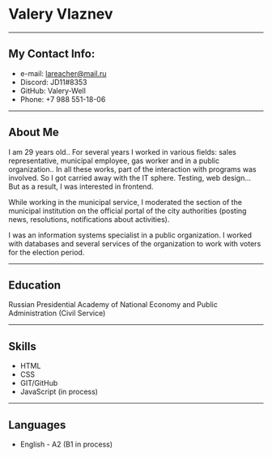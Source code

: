 # Valery Vlaznev


---

## My Contact Info:
* e-mail: lareacher@mail.ru
* Discord: JD11#8353
* GitHub: Valery-Well
* Phone: +7 988 551-18-06
  
---
## About Me


I am 29 years old.. For several years I worked in various fields: sales representative, municipal employee, gas worker and in a public organization.. In all these works, part of the interaction with programs was involved. So I got carried away with the IT sphere. Testing, web design... But as a result, I was interested in frontend.

While working in the municipal service, I moderated the section of the municipal institution on the official portal of the city authorities (posting news, resolutions, notifications about activities).

I was an information systems specialist in a public organization. I worked with databases and several services of the organization to work with voters for the election period.

---
## Education

Russian Presidential Academy of National Economy and Public Administration
(Civil Service)

---

## Skills 
* HTML
* CSS
* GIT/GitHub
* JavaScript (in process)
---
## Languages

* English - A2 (B1 in process)
